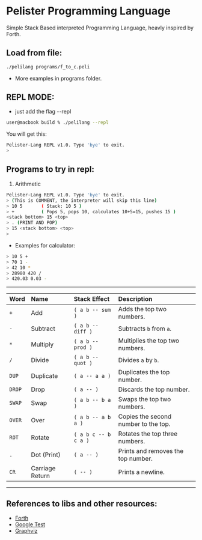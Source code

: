 # Pelister Programming Language

Simple Stack Based interpreted Programming Language, heavly inspired by Forth.


## Load from file:

```bash
./pelilang programs/f_to_c.peli
```

- More examples in programs folder.

## REPL MODE:

- just add the flag --repl


```bash
user@macbook build % ./pelilang --repl
```

You will get this:

```bash
Pelister-Lang REPL v1.0. Type 'bye' to exit.
>
```

## Programs to try in repl:

1. Arithmetic

```bash
Pelister-Lang REPL v1.0. Type 'bye' to exit.
> (This is COMMENT, the interpreter will skip this line)
> 10 5       ( Stack: 10 5 )
> +          ( Pops 5, pops 10, calculates 10+5=15, pushes 15 )
<stack bottom> 15 <top>
> . (PRINT AND POP)
> 15 <stack bottom> <top>
>
```

- Examples for calculator:

```bash
> 10 5 +
> 70 1 -
> 42 10 *
> 28980 420 /
> 420.03 0.03 -
```

---

| Word | Name | Stack Effect | Description |
| :--- | :--- | :--- | :----------- |
| `+` | Add | `( a b -- sum )` | Adds the top two numbers. |
| `-` | Subtract | `( a b -- diff )` | Subtracts `b` from `a`. |
| `*` | Multiply | `( a b -- prod )` | Multiplies the top two numbers. |
| `/` | Divide | `( a b -- quot )` | Divides `a` by `b`. |
| `DUP`| Duplicate | `( a -- a a )` | Duplicates the top number. |
| `DROP`| Drop | `( a -- )` | Discards the top number. |
| `SWAP`| Swap | `( a b -- b a )`| Swaps the top two numbers. |
| `OVER`| Over | `( a b -- a b a )` | Copies the second number to the top. |
| `ROT`| Rotate | `( a b c -- b c a )` | Rotates the top three numbers. |
| `.` | Dot (Print)| `( a -- )` | Prints and removes the top number. |
| `CR` | Carriage Return| `( -- )` | Prints a newline. |

---

## References to libs and other resources:

- [Forth](https://en.wikipedia.org/wiki/Forth_(programming_language))
- [Google Test](https://github.com/google/googletest/)
- [Graphviz](https://graphviz.org/)
